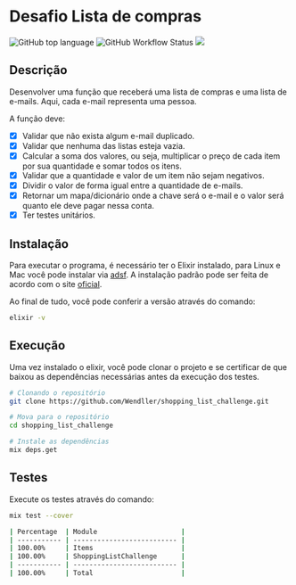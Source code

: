 # Desafio Lista de compras

![GitHub top language](https://img.shields.io/github/languages/top/Wendller/shopping_list_challenge)
![GitHub Workflow Status](https://img.shields.io/github/workflow/status/Wendller/shopping_list_challenge/Elixir%20CI)
![](https://img.shields.io/badge/excoveralls-100%25-green)

## Descrição

Desenvolver uma função que receberá uma lista de compras e
uma lista de e-mails. Aqui, cada e-mail representa uma pessoa.

A função deve:

- [x] Validar que não exista algum e-mail duplicado.
- [x] Validar que nenhuma das listas esteja vazia.
- [x] Calcular a soma dos valores, ou seja, multiplicar o preço de cada item por sua quantidade e
      somar todos os itens.
- [x] Validar que a quantidade e valor de um item não sejam negativos.
- [x] Dividir o valor de forma igual entre a quantidade de e-mails.
- [x] Retornar um mapa/dicionário onde a chave será o e-mail e o valor será quanto ele deve pagar
      nessa conta.
- [x] Ter testes unitários.

## Instalação

Para executar o programa, é necessário ter o Elixir instalado, para Linux e Mac você pode instalar via [adsf](https://asdf-vm.com/#/core-manage-asdf). A instalação padrão pode ser feita de acordo com o site [oficial](https://elixir-lang.org/install.html).

Ao final de tudo, você pode conferir a versão através do comando:

```bash
elixir -v
```

## Execução

Uma vez instalado o elixir, você pode clonar o projeto e se certificar de que baixou as dependências necessárias antes da execução dos testes.

```bash
# Clonando o repositório
git clone https://github.com/Wendller/shopping_list_challenge.git

# Mova para o repositório
cd shopping_list_challenge

# Instale as dependências
mix deps.get
```

## Testes

Execute os testes através do comando:

```bash
mix test --cover

| Percentage  | Module                     |
| ----------- | -------------------------- |
| 100.00%     | Items                      |
| 100.00%     | ShoppingListChallenge      |
| ----------- | -------------------------- |
| 100.00%     | Total                      |
```

